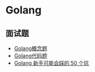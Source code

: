 # Golang

## 面试题

- [Golang概念题](https://github.com/ChuangLiu727/GetJob/blob/master/Golang/Golang概念题.md)
- [Golang代码题](https://github.com/ChuangLiu727/GetJob/blob/master/Golang/Golang代码题.md)
- [Golang 新手可能会踩的 50 个坑](https://wuyin.io/2018/03/07/50-shades-of-golang-traps-gotchas-mistakes/)